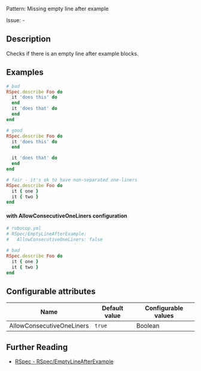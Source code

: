 Pattern: Missing empty line after example

Issue: -

## Description

Checks if there is an empty line after example blocks.

## Examples

```ruby
# bad
RSpec.describe Foo do
  it 'does this' do
  end
  it 'does that' do
  end
end

# good
RSpec.describe Foo do
  it 'does this' do
  end

  it 'does that' do
  end
end

# fair - it's ok to have non-separated one-liners
RSpec.describe Foo do
  it { one }
  it { two }
end
```
#### with AllowConsecutiveOneLiners configuration

```ruby
# rubocop.yml
# RSpec/EmptyLineAfterExample:
#   AllowConsecutiveOneLiners: false

# bad
RSpec.describe Foo do
  it { one }
  it { two }
end
```

## Configurable attributes

Name | Default value | Configurable values
--- | --- | ---
AllowConsecutiveOneLiners | `true` | Boolean

## Further Reading

* [RSpec - RSpec/EmptyLineAfterExample](https://docs.rubocop.org/rubocop-rspec/cops_rspec.html#rspecemptylineafterexample)
